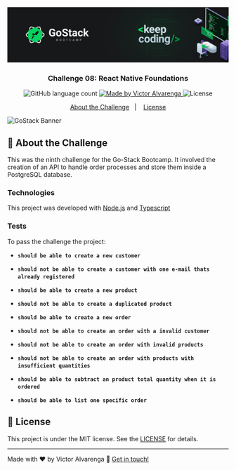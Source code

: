 <img alt="GoStack Banner" src="./readme_files/banner.png" />

<h3 align="center">
  Challenge 08: React Native Foundations
</h3>

<p align="center">
  <img alt="GitHub language count" src="https://img.shields.io/github/languages/count/thadeucity/go-stack_challenge_09?color=%2304D361">

  <a href="https://github.com/thadeucity">
    <img alt="Made by Victor Alvarenga" src="https://img.shields.io/badge/made%20by-Victor Alvarenga-%2304D361">
  </a>

  <img alt="License" src="https://img.shields.io/badge/license-MIT-%2304D361">

</p>

<p align="center">
  <a href="#rocket-about-the-challenge">About the Challenge</a>&nbsp;&nbsp;&nbsp;|&nbsp;&nbsp;&nbsp;
  <a href="#memo-license">License</a>
</p>

<img alt="GoStack Banner" src="./readme_files/example.jpg" />

## :rocket: About the Challenge

This was the ninth challenge for the Go-Stack Bootcamp. It involved the creation of an API to handle order processes and store them inside a PostgreSQL database.

### Technologies
This project was developed with [Node.js](https://nodejs.org/en/) and [Typescript](https://www.typescriptlang.org/)


### Tests

To pass the challenge the project:

- **`should be able to create a new customer`**

- **`should not be able to create a customer with one e-mail thats already registered`**

- **`should be able to create a new product`**

- **`should not be able to create a duplicated product`**

- **`should be able to create a new order`**

- **`should not be able to create an order with a invalid customer`**

- **`should not be able to create an order with invalid products`**

- **`should not be able to create an order with products with insufficient quantities`**

- **`should be able to subtract an product total quantity when it is ordered`**

- **`should be able to list one specific order`**


## :memo: License

This project is under the MIT license. See the [LICENSE](LICENSE.md) for details.

---

Made with ♥ by Victor Alvarenga :wave: [Get in touch!](https://www.linkedin.com/in/victoralvarenga/)
